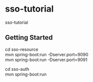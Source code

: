 # sso-tutorial
sso-tutorial  
  
## Getting Started
cd sso-resource   
mvn spring-boot:run -Dserver.port=9090  
mvn spring-boot:run -Dserver.port=9091  
  
cd sso-auth   
mvn spring-boot:run 

